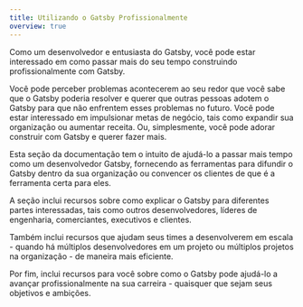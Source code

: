 ```yaml
---
title: Utilizando o Gatsby Profissionalmente
overview: true
---
```


Como um desenvolvedor e entusiasta do Gatsby, você pode estar interessado em como passar mais do seu tempo construindo profissionalmente com Gatsby.

Você pode perceber problemas acontecerem ao seu redor que você sabe que o Gatsby poderia resolver e querer que outras pessoas adotem o Gatsby para que não enfrentem esses problemas no futuro. Você pode estar interessado em impulsionar metas de negócio, tais como expandir sua organização ou aumentar receita. Ou, simplesmente, você pode adorar construir com Gatsby e querer fazer mais.

Esta seção da documentação tem o intuito de ajudá-lo a passar mais tempo como um desenvolvedor Gatsby, fornecendo as ferramentas para difundir o Gatsby dentro da sua organização ou convencer os clientes de que é a ferramenta certa para eles.

A seção inclui recursos sobre como explicar o Gatsby para diferentes partes interessadas, tais como outros desenvolvedores, líderes de engenharia, comerciantes, executivos e clientes.

Também inclui recursos que ajudam seus times a desenvolverem em escala - quando há múltiplos desenvolvedores em um projeto ou múltiplos projetos na organização - de maneira mais eficiente.

Por fim, inclui recursos para você sobre como o Gatsby pode ajudá-lo a avançar profissionalmente na sua carreira - quaisquer que sejam seus objetivos e ambições.

<GuideList slug={props.slug} />
